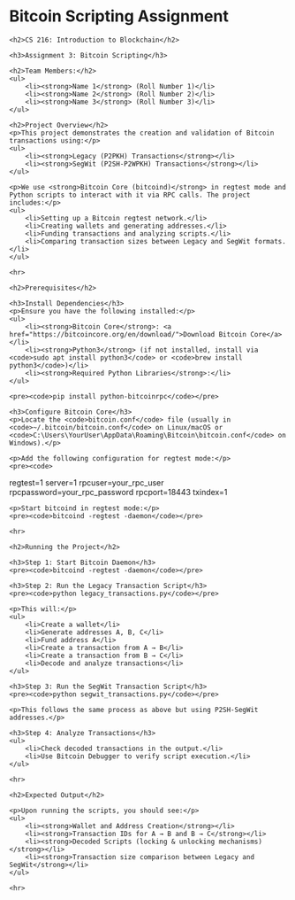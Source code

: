 <h1>Bitcoin Scripting Assignment</h1>

    <h2>CS 216: Introduction to Blockchain</h2>

    <h3>Assignment 3: Bitcoin Scripting</h3>

    <h2>Team Members:</h2>
    <ul>
        <li><strong>Name 1</strong> (Roll Number 1)</li>
        <li><strong>Name 2</strong> (Roll Number 2)</li>
        <li><strong>Name 3</strong> (Roll Number 3)</li>
    </ul>

    <h2>Project Overview</h2>
    <p>This project demonstrates the creation and validation of Bitcoin transactions using:</p>
    <ul>
        <li><strong>Legacy (P2PKH) Transactions</strong></li>
        <li><strong>SegWit (P2SH-P2WPKH) Transactions</strong></li>
    </ul>

    <p>We use <strong>Bitcoin Core (bitcoind)</strong> in regtest mode and Python scripts to interact with it via RPC calls. The project includes:</p>
    <ul>
        <li>Setting up a Bitcoin regtest network.</li>
        <li>Creating wallets and generating addresses.</li>
        <li>Funding transactions and analyzing scripts.</li>
        <li>Comparing transaction sizes between Legacy and SegWit formats.</li>
    </ul>

    <hr>

    <h2>Prerequisites</h2>

    <h3>Install Dependencies</h3>
    <p>Ensure you have the following installed:</p>
    <ul>
        <li><strong>Bitcoin Core</strong>: <a href="https://bitcoincore.org/en/download/">Download Bitcoin Core</a></li>
        <li><strong>Python3</strong> (if not installed, install via <code>sudo apt install python3</code> or <code>brew install python3</code>)</li>
        <li><strong>Required Python Libraries</strong>:</li>
    </ul>

    <pre><code>pip install python-bitcoinrpc</code></pre>

    <h3>Configure Bitcoin Core</h3>
    <p>Locate the <code>bitcoin.conf</code> file (usually in <code>~/.bitcoin/bitcoin.conf</code> on Linux/macOS or <code>C:\Users\YourUser\AppData\Roaming\Bitcoin\bitcoin.conf</code> on Windows).</p>
    
    <p>Add the following configuration for regtest mode:</p>
    <pre><code>
regtest=1
server=1
rpcuser=your_rpc_user
rpcpassword=your_rpc_password
rpcport=18443
txindex=1
    </code></pre>

    <p>Start bitcoind in regtest mode:</p>
    <pre><code>bitcoind -regtest -daemon</code></pre>

    <hr>

    <h2>Running the Project</h2>

    <h3>Step 1: Start Bitcoin Daemon</h3>
    <pre><code>bitcoind -regtest -daemon</code></pre>

    <h3>Step 2: Run the Legacy Transaction Script</h3>
    <pre><code>python legacy_transactions.py</code></pre>

    <p>This will:</p>
    <ul>
        <li>Create a wallet</li>
        <li>Generate addresses A, B, C</li>
        <li>Fund address A</li>
        <li>Create a transaction from A → B</li>
        <li>Create a transaction from B → C</li>
        <li>Decode and analyze transactions</li>
    </ul>

    <h3>Step 3: Run the SegWit Transaction Script</h3>
    <pre><code>python segwit_transactions.py</code></pre>

    <p>This follows the same process as above but using P2SH-SegWit addresses.</p>

    <h3>Step 4: Analyze Transactions</h3>
    <ul>
        <li>Check decoded transactions in the output.</li>
        <li>Use Bitcoin Debugger to verify script execution.</li>
    </ul>

    <hr>

    <h2>Expected Output</h2>

    <p>Upon running the scripts, you should see:</p>
    <ul>
        <li><strong>Wallet and Address Creation</strong></li>
        <li><strong>Transaction IDs for A → B and B → C</strong></li>
        <li><strong>Decoded Scripts (locking & unlocking mechanisms)</strong></li>
        <li><strong>Transaction size comparison between Legacy and SegWit</strong></li>
    </ul>

    <hr>

    
